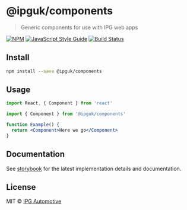 # @ipguk/components

> Generic components for use with IPG web apps

[![NPM](https://img.shields.io/npm/v/@ipguk/components.svg)](https://www.npmjs.com/package/@ipguk/components) [![JavaScript Style Guide](https://img.shields.io/badge/code_style-standard-brightgreen.svg)](https://standardjs.com) [![Build Status](https://github.com/IPG-Automotive-UK/components/workflows/Tests/badge.svg)](https://github.com/IPG-Automotive-UK/components/actions)

## Install

```bash
npm install --save @ipguk/components
```

## Usage

```jsx
import React, { Component } from 'react'

import { Component } from '@ipguk/components'

function Example() {
  return <Component>Here we go</Component>
}
```

## Documentation

See [storybook](https://ipguk-components.netlify.app/) for the latest implementation details and documentation.

## License

MIT © [IPG Automotive](https://ipg-automotive.com/)
